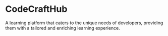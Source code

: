 # CodeCraftHub
A learning platform that caters to the unique needs of developers, providing them with a tailored and enriching learning experience.
